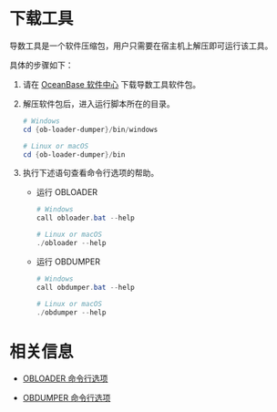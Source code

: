 # 下载工具


导数工具是一个软件压缩包，用户只需要在宿主机上解压即可运行该工具。

具体的步骤如下：

1. 请在 [OceanBase 软件中心](https://www.oceanbase.com/softwarecenter) 下载导数工具软件包。

2. 解压软件包后，进入运行脚本所在的目录。

     ```powershell
     # Windows
     cd {ob-loader-dumper}/bin/windows 

     # Linux or macOS 
     cd {ob-loader-dumper}/bin 
     ```

3. 执行下述语句查看命令行选项的帮助。

   - 运行 OBLOADER
 
     ```powershell
     # Windows
     call obloader.bat --help

     # Linux or macOS 
     ./obloader --help
     ```

   - 运行 OBDUMPER
 
     ```powershell
     # Windows
     call obdumper.bat --help

     # Linux or macOS 
     ./obdumper --help
     ```

# 相关信息

- [OBLOADER 命令行选项](../5.OBLOADER/2.obloader-command-line-options.md)

- [OBDUMPER 命令行选项](../6.OBDUMPER/2.obdumper-command-line-options.md)
